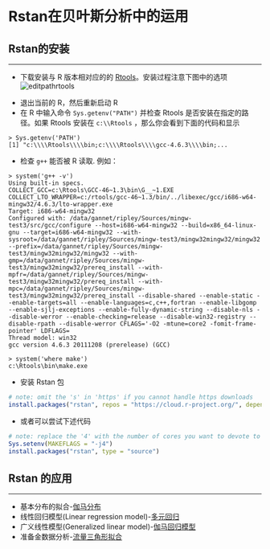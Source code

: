 # Rstan在贝叶斯分析中的运用
## Rstan的安装
--------------------------------
- 下载安装与 R 版本相对应的的 [Rtools](http://cran.r-project.org/bin/windows/Rtools/)。安装过程注意下图中的选项
![editpathrtools](https://raw.github.com/wiki/stan-dev/rstan/editpathrtools.png)
* 退出当前的 R，然后重新启动 R
* 在 R 中输入命令 `Sys.getenv("PATH")` 并检查 Rtools 是否安装在指定的路径。如果 Rtools 安装在 `c:\\Rtools` ，那么你会看到下面的代码和显示
```text
> Sys.getenv('PATH')
[1] "c:\\\\Rtools\\\\bin;c:\\\\Rtools\\\\gcc-4.6.3\\\\bin;...
``` 
* 检查 `g++` 能否被 R 读取. 例如：
```
> system('g++ -v')
Using built-in specs.
COLLECT_GCC=c:\Rtools\GCC-46~1.3\bin\G__~1.EXE
COLLECT_LTO_WRAPPER=c:/rtools/gcc-46~1.3/bin/../libexec/gcc/i686-w64-mingw32/4.6.3/lto-wrapper.exe
Target: i686-w64-mingw32
Configured with: /data/gannet/ripley/Sources/mingw-test3/src/gcc/configure --host=i686-w64-mingw32 --build=x86_64-linux-gnu --target=i686-w64-mingw32 --with-sysroot=/data/gannet/ripley/Sources/mingw-test3/mingw32mingw32/mingw32 --prefix=/data/gannet/ripley/Sources/mingw-test3/mingw32mingw32/mingw32 --with-gmp=/data/gannet/ripley/Sources/mingw-test3/mingw32mingw32/prereq_install --with-mpfr=/data/gannet/ripley/Sources/mingw-test3/mingw32mingw32/prereq_install --with-mpc=/data/gannet/ripley/Sources/mingw-test3/mingw32mingw32/prereq_install --disable-shared --enable-static --enable-targets=all --enable-languages=c,c++,fortran --enable-libgomp --enable-sjlj-exceptions --enable-fully-dynamic-string --disable-nls --disable-werror --enable-checking=release --disable-win32-registry --disable-rpath --disable-werror CFLAGS='-O2 -mtune=core2 -fomit-frame-pointer' LDFLAGS=
Thread model: win32
gcc version 4.6.3 20111208 (prerelease) (GCC)

> system('where make')
c:\Rtools\bin\make.exe
```
* 安装 Rstan 包
```R
# note: omit the 's' in 'https' if you cannot handle https downloads
install.packages("rstan", repos = "https://cloud.r-project.org/", dependencies=TRUE)
```

* 或者可以尝试下述代码

```R
# note: replace the '4' with the number of cores you want to devote to the build
Sys.setenv(MAKEFLAGS = "-j4") 
install.packages("rstan", type = "source")
```

## Rstan 的应用
----------------------------
* 基本分布的拟合-[伽马分布](https://github.com/lzx89757/Introduction-to-Rstan/blob/master/1.%20fitting%20distribution.r)
* 线性回归模型(Linear regression model)-[多元回归](https://github.com/lzx89757/Introduction-to-Rstan/blob/master/2.%20%E7%BA%BF%E6%80%A7%E5%9B%9E%E5%BD%92%E6%A8%A1%E5%9E%8B(LM).r)
* 广义线性模型(Generalized linear model)-[伽马回归模型](https://github.com/lzx89757/Introduction-to-Rstan/blob/master/3.%20%E5%B9%BF%E4%B9%89%E7%BA%BF%E6%80%A7%E6%A8%A1%E5%9E%8B(GLM).r)
* 准备金数据分析-[流量三角形拟合](https://github.com/lzx89757/Introduction-to-Rstan/blob/master/4.%20%E5%87%86%E5%A4%87%E9%87%91%E6%95%B0%E6%8D%AE%E5%88%86%E6%9E%90.r)


